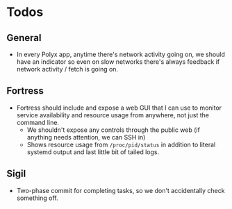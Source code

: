 # Todos

## General
- In every Polyx app, anytime there's network activity going on, we should have an indicator so even on slow networks there's always feedback if network activity / fetch is going on.

## Fortress
- Fortress should include and expose a web GUI that I can use to monitor service availability and resource usage from anywhere, not just the command line.
    - We shouldn't expose any controls through the public web (if anything needs attention, we can SSH in)
    - Shows resource usage from `/proc/pid/status` in addition to literal systemd output and last little bit of tailed logs.

## Sigil
- Two-phase commit for completing tasks, so we don't accidentally check something off.

